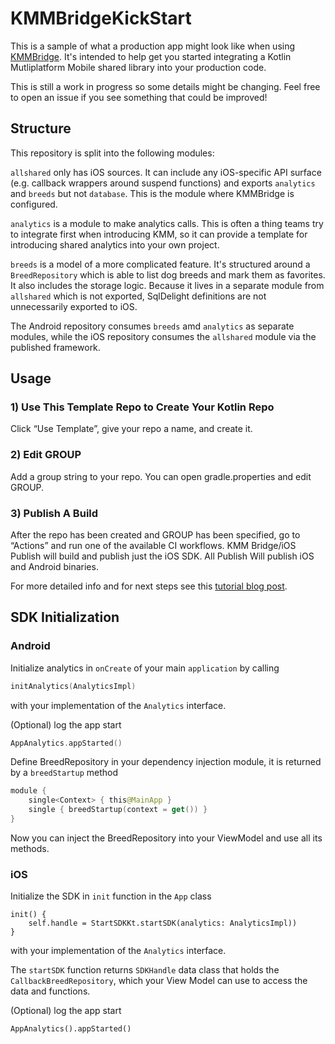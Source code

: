 # KMMBridgeKickStart

This is a sample of what a production app might look like when using [KMMBridge](https://github.com/touchlab/KMMBridge/). It's intended to help get you started integrating a Kotlin Mutliplatform Mobile shared library into your production code.

This is still a work in progress so some details might be changing. Feel free to open an issue if you see something that could be improved!

## Structure

This repository is split into the following modules:

`allshared` only has iOS sources. It can include any iOS-specific API surface (e.g. callback wrappers around suspend
functions) and exports `analytics` and `breeds` but not `database`. This is the module where KMMBridge is configured.

`analytics` is a module to make analytics calls. This is often a thing teams try to integrate first when introducing
KMM, so it can provide a template for introducing shared analytics into your own project.

`breeds` is a model of a more complicated feature. It's structured around a `BreedRepository` which is able to list dog
breeds and mark them as favorites. It also includes the storage logic. Because it lives in a separate module
from `allshared` which is not exported, SqlDelight definitions are not unnecessarily exported to iOS.

The Android repository consumes `breeds` amd `analytics` as separate modules, while the iOS repository consumes
the `allshared` module via the published framework.

## Usage

### 1) Use This Template Repo to Create Your Kotlin Repo

Click “Use Template”, give your repo a name, and create it.

### 2) Edit GROUP

Add a group string to your repo. You can open gradle.properties and edit GROUP.

### 3) Publish A Build

After the repo has been created and GROUP has been specified, go to “Actions” and run one of the available CI workflows.
KMM Bridge/iOS Publish will build and publish just the iOS SDK. All Publish Will publish iOS and Android binaries.

For more detailed info and for next steps see
this [tutorial blog post](https://touchlab.co/quick-start-with-kmmbridge-1-hour-tutorial/).

## SDK Initialization

### Android

Initialize analytics in `onCreate` of your main `application` by calling

```kotlin
initAnalytics(AnalyticsImpl)
```

with your implementation of the `Analytics` interface.

(Optional) log the app start

```kotlin
AppAnalytics.appStarted()
```

Define BreedRepository in your dependency injection module, it is returned by a `breedStartup` method

```kotlin
module {
    single<Context> { this@MainApp }
    single { breedStartup(context = get()) }
}
```

Now you can inject the BreedRepository into your ViewModel and use all its methods.

### iOS

Initialize the SDK in `init` function in the `App` class

```
init() {
    self.handle = StartSDKKt.startSDK(analytics: AnalyticsImpl))
}
```

with your implementation of the `Analytics` interface.

The `startSDK` function returns `SDKHandle` data class that holds the `CallbackBreedRepository`, which your View Model
can use to access the data and functions.

(Optional) log the app start

```
AppAnalytics().appStarted()
```
